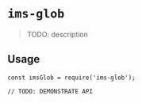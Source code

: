 # `ims-glob`

> TODO: description

## Usage

```
const imsGlob = require('ims-glob');

// TODO: DEMONSTRATE API
```
